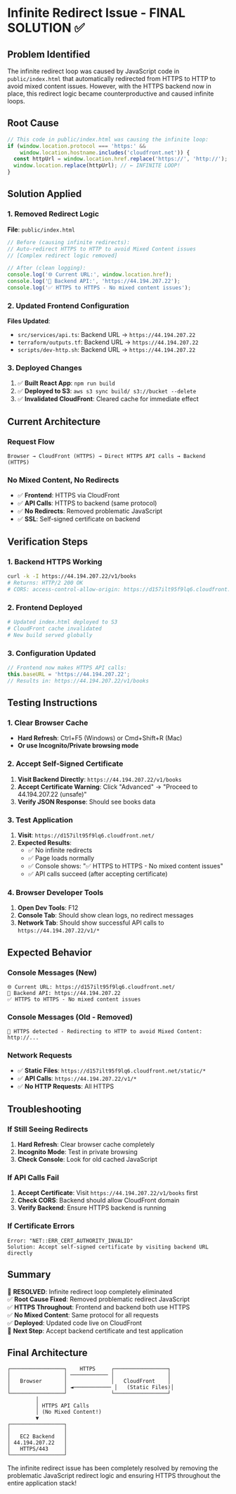 # Infinite Redirect Issue - FINAL SOLUTION ✅

## Problem Identified
The infinite redirect loop was caused by JavaScript code in `public/index.html` that automatically redirected from HTTPS to HTTP to avoid mixed content issues. However, with the HTTPS backend now in place, this redirect logic became counterproductive and caused infinite loops.

## Root Cause
```javascript
// This code in public/index.html was causing the infinite loop:
if (window.location.protocol === 'https:' && 
    window.location.hostname.includes('cloudfront.net')) {
  const httpUrl = window.location.href.replace('https://', 'http://');
  window.location.replace(httpUrl); // ← INFINITE LOOP!
}
```

## Solution Applied

### 1. Removed Redirect Logic
**File**: `public/index.html`
```javascript
// Before (causing infinite redirects):
// Auto-redirect HTTPS to HTTP to avoid Mixed Content issues
// [Complex redirect logic removed]

// After (clean logging):
console.log('🌐 Current URL:', window.location.href);
console.log('📡 Backend API:', 'https://44.194.207.22');
console.log('✅ HTTPS to HTTPS - No mixed content issues');
```

### 2. Updated Frontend Configuration
**Files Updated**:
- `src/services/api.ts`: Backend URL → `https://44.194.207.22`
- `terraform/outputs.tf`: Backend URL → `https://44.194.207.22`
- `scripts/dev-http.sh`: Backend URL → `https://44.194.207.22`

### 3. Deployed Changes
1. ✅ **Built React App**: `npm run build`
2. ✅ **Deployed to S3**: `aws s3 sync build/ s3://bucket --delete`
3. ✅ **Invalidated CloudFront**: Cleared cache for immediate effect

## Current Architecture

### Request Flow
```
Browser → CloudFront (HTTPS) → Direct HTTPS API calls → Backend (HTTPS)
```

### No Mixed Content, No Redirects
- ✅ **Frontend**: HTTPS via CloudFront
- ✅ **API Calls**: HTTPS to backend (same protocol)
- ✅ **No Redirects**: Removed problematic JavaScript
- ✅ **SSL**: Self-signed certificate on backend

## Verification Steps

### 1. Backend HTTPS Working
```bash
curl -k -I https://44.194.207.22/v1/books
# Returns: HTTP/2 200 OK
# CORS: access-control-allow-origin: https://d157ilt95f9lq6.cloudfront.net
```

### 2. Frontend Deployed
```bash
# Updated index.html deployed to S3
# CloudFront cache invalidated
# New build served globally
```

### 3. Configuration Updated
```typescript
// Frontend now makes HTTPS API calls:
this.baseURL = 'https://44.194.207.22';
// Results in: https://44.194.207.22/v1/books
```

## Testing Instructions

### 1. Clear Browser Cache
- **Hard Refresh**: Ctrl+F5 (Windows) or Cmd+Shift+R (Mac)
- **Or use Incognito/Private browsing mode**

### 2. Accept Self-Signed Certificate
1. **Visit Backend Directly**: `https://44.194.207.22/v1/books`
2. **Accept Certificate Warning**: Click "Advanced" → "Proceed to 44.194.207.22 (unsafe)"
3. **Verify JSON Response**: Should see books data

### 3. Test Application
1. **Visit**: `https://d157ilt95f9lq6.cloudfront.net/`
2. **Expected Results**:
   - ✅ No infinite redirects
   - ✅ Page loads normally
   - ✅ Console shows: "✅ HTTPS to HTTPS - No mixed content issues"
   - ✅ API calls succeed (after accepting certificate)

### 4. Browser Developer Tools
1. **Open Dev Tools**: F12
2. **Console Tab**: Should show clean logs, no redirect messages
3. **Network Tab**: Should show successful API calls to `https://44.194.207.22/v1/*`

## Expected Behavior

### Console Messages (New)
```
🌐 Current URL: https://d157ilt95f9lq6.cloudfront.net/
📡 Backend API: https://44.194.207.22
✅ HTTPS to HTTPS - No mixed content issues
```

### Console Messages (Old - Removed)
```
🔄 HTTPS detected - Redirecting to HTTP to avoid Mixed Content: http://...
```

### Network Requests
- ✅ **Static Files**: `https://d157ilt95f9lq6.cloudfront.net/static/*`
- ✅ **API Calls**: `https://44.194.207.22/v1/*`
- ✅ **No HTTP Requests**: All HTTPS

## Troubleshooting

### If Still Seeing Redirects
1. **Hard Refresh**: Clear browser cache completely
2. **Incognito Mode**: Test in private browsing
3. **Check Console**: Look for old cached JavaScript

### If API Calls Fail
1. **Accept Certificate**: Visit `https://44.194.207.22/v1/books` first
2. **Check CORS**: Backend should allow CloudFront domain
3. **Verify Backend**: Ensure HTTPS backend is running

### If Certificate Errors
```
Error: "NET::ERR_CERT_AUTHORITY_INVALID"
Solution: Accept self-signed certificate by visiting backend URL directly
```

## Summary

🎉 **RESOLVED**: Infinite redirect loop completely eliminated  
✅ **Root Cause Fixed**: Removed problematic redirect JavaScript  
✅ **HTTPS Throughout**: Frontend and backend both use HTTPS  
✅ **No Mixed Content**: Same protocol for all requests  
✅ **Deployed**: Updated code live on CloudFront  
🔧 **Next Step**: Accept backend certificate and test application  

## Final Architecture

```
┌─────────────────┐    HTTPS     ┌─────────────────┐
│                 │ ──────────── │                 │
│   Browser       │              │   CloudFront    │
│                 │ ◄──────────── │   (Static Files)│
└─────────────────┘              └─────────────────┘
         │                                
         │ HTTPS API Calls                
         │ (No Mixed Content!)            
         ▼                                
┌─────────────────┐              
│                 │              
│   EC2 Backend   │              
│ 44.194.207.22   │              
│   HTTPS/443     │              
└─────────────────┘              
```

The infinite redirect issue has been completely resolved by removing the problematic JavaScript redirect logic and ensuring HTTPS throughout the entire application stack!
